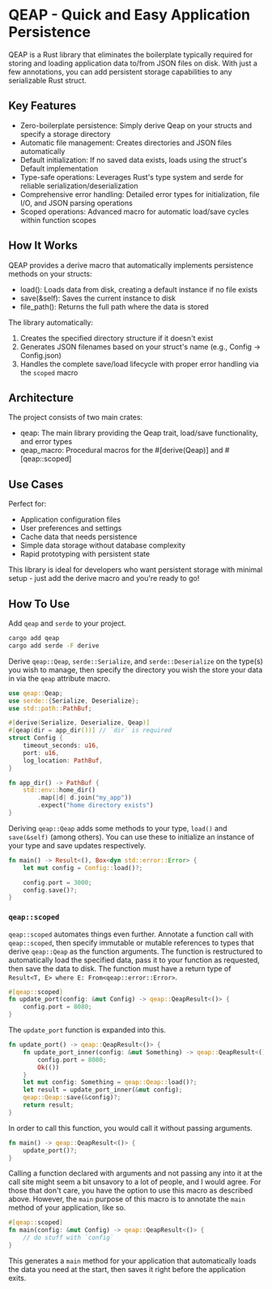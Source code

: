 # QEAP - Quick and Easy Application Persistence

QEAP is a Rust library that eliminates the boilerplate typically required for storing and loading application data to/from JSON files on disk. With just a few annotations, you can add persistent storage capabilities to any serializable Rust struct.

## Key Features

- Zero-boilerplate persistence: Simply derive Qeap on your structs and specify a storage directory
- Automatic file management: Creates directories and JSON files automatically
- Default initialization: If no saved data exists, loads using the struct's Default implementation
- Type-safe operations: Leverages Rust's type system and serde for reliable serialization/deserialization
- Comprehensive error handling: Detailed error types for initialization, file I/O, and JSON parsing operations
- Scoped operations: Advanced macro for automatic load/save cycles within function scopes

## How It Works

QEAP provides a derive macro that automatically implements persistence methods on your structs:

-  load(): Loads data from disk, creating a default instance if no file exists
-  save(&self): Saves the current instance to disk
-  file_path(): Returns the full path where the data is stored

The library automatically:
1. Creates the specified directory structure if it doesn't exist
2. Generates JSON filenames based on your struct's name (e.g., Config → Config.json)
3. Handles the complete save/load lifecycle with proper error handling via the `scoped` macro

## Architecture

The project consists of two main crates:

- qeap: The main library providing the Qeap trait, load/save functionality, and error types
- qeap_macro: Procedural macros for the #[derive(Qeap)] and #[qeap::scoped]

## Use Cases

Perfect for:
- Application configuration files
- User preferences and settings
- Cache data that needs persistence
- Simple data storage without database complexity
- Rapid prototyping with persistent state

This library is ideal for developers who want persistent storage with minimal setup - just add the derive macro and you're ready to go!

## How To Use
Add `qeap` and `serde` to your project.
```sh
cargo add qeap
cargo add serde -F derive
```

Derive `qeap::Qeap`, `serde::Serialize`, and `serde::Deserialize` on the type(s) you wish to manage, then specify the directory you wish the store your data in via the `qeap` attribute macro.
```rust
use qeap::Qeap;
use serde::{Serialize, Deserialize};
use std::path::PathBuf;

#[derive(Serialize, Deserialize, Qeap)]
#[qeap(dir = app_dir())] // `dir` is required
struct Config {
    timeout_seconds: u16,
    port: u16,
    log_location: PathBuf,
}

fn app_dir() -> PathBuf {
    std::env::home_dir()
        .map(|d| d.join("my_app"))
        .expect("home directory exists")
}
```

Deriving `qeap::Qeap` adds some methods to your type, `load()` and `save(&self)` (among others). You can use these to initialize an instance of your type and save updates respectively.

```rust
fn main() -> Result<(), Box<dyn std::error::Error> {
    let mut config = Config::load()?;

    config.port = 3000;
    config.save()?;
}
```

### `qeap::scoped`

`qeap::scoped` automates things even further. Annotate a function call with `qeap::scoped`, then specify immutable or mutable references to types that derive `qeap::Qeap` as the function arguments. The function is restructured to automatically load the specified data, pass it to your function as requested,
then save the data to disk.
The function must have a return type of `Result<T, E> where E: From<qeap::error::Error>`.

```rust
#[qeap::scoped]
fn update_port(config: &mut Config) -> qeap::QeapResult<()> {
    config.port = 8080;
}
```

The `update_port` function is expanded into this.
```rust
fn update_port() -> qeap::QeapResult<()> {
    fn update_port_inner(config: &mut Something) -> qeap::QeapResult<()> {
        config.port = 8080;
        Ok(())
    }
    let mut config: Something = qeap::Qeap::load()?;
    let result = update_port_inner(&mut config);
    qeap::Qeap::save(&config)?;
    return result;
}
```

In order to call this function, you would call it without passing arguments.

```rust
fn main() -> qeap::QeapResult<()> {
    update_port()?;
}
```

Calling a function declared with arguments and not passing any into it at the call site might seem a bit unsavory to a lot of people, and I would agree.
For those that don't care, you have the option to use this macro as described above. However, the `main` purpose of this macro is to annotate
the `main` method of your application, like so.

```rust
#[qeap::scoped]
fn main(config: &mut Config) -> qeap::QeapResult<()> {
    // do stuff with `config`
}
```

This generates a `main` method for your application that automatically loads the data you need at the start, then saves it right before the application exits.
